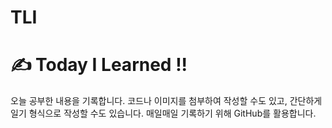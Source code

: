 # TLI
# ✍ Today I Learned !!
오늘 공부한 내용을 기록합니다.
코드나 이미지를 첨부하여 작성할 수도 있고, 간단하게 일기 형식으로 작성할 수도 있습니다.
매일매일 기록하기 위해 GitHub를 활용합니다.
